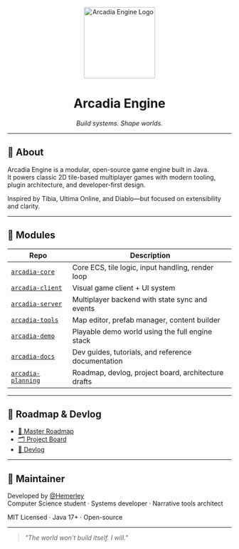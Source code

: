 <p align="center">
  <img src="https://avatars.githubusercontent.com/u/216036172?s=400&u=ef8b0d2b4a503699e6fa51c8f17922a858dd9f3f&v=4" width="160" alt="Arcadia Engine Logo">
</p>

<h1 align="center">Arcadia Engine</h1>
<p align="center"><em>Build systems. Shape worlds.</em></p>

---

## 🎯 About

Arcadia Engine is a modular, open-source game engine built in Java.  
It powers classic 2D tile-based multiplayer games with modern tooling, plugin architecture, and developer-first design.

Inspired by Tibia, Ultima Online, and Diablo—but focused on extensibility and clarity.

---

## 🧱 Modules

| Repo                        | Description                                      |
|-----------------------------|--------------------------------------------------|
| [`arcadia-core`](https://github.com/arcadia-engine/arcadia-core)       | Core ECS, tile logic, input handling, render loop  
| [`arcadia-client`](https://github.com/arcadia-engine/arcadia-client)   | Visual game client + UI system  
| [`arcadia-server`](https://github.com/arcadia-engine/arcadia-server)   | Multiplayer backend with state sync and events  
| [`arcadia-tools`](https://github.com/arcadia-engine/arcadia-tools)     | Map editor, prefab manager, content builder  
| [`arcadia-demo`](https://github.com/arcadia-engine/arcadia-demo)       | Playable demo world using the full engine stack  
| [`arcadia-docs`](https://github.com/arcadia-engine/arcadia-docs)       | Dev guides, tutorials, and reference documentation  
| [`arcadia-planning`](https://github.com/arcadia-engine/arcadia-planning) | Roadmap, devlog, project board, architecture drafts  

---

## 🧭 Roadmap & Devlog

- [📜 Master Roadmap](https://github.com/arcadia-engine/arcadia-planning/blob/main/ROADMAP.md)  
- [🗂 Project Board](https://github.com/arcadia-engine/arcadia-planning/blob/main/project-board.md)  
- [📝 Devlog](https://github.com/arcadia-engine/arcadia-planning/blob/main/devlog.md)

---

## 👤 Maintainer

Developed by [@Hemerley](https://github.com/Hemerley)  
Computer Science student · Systems developer · Narrative tools architect

MIT Licensed · Java 17+ · Open-source

---

> *"The world won’t build itself. I will."*
